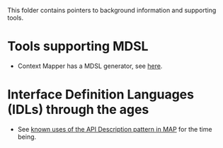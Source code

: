 This folder contains pointers to background information and supporting tools.

# Tools supporting MDSL

* Context Mapper has a MDSL generator, see [here](https://contextmapper.org/docs/mdsl/).

# Interface Definition Languages (IDLs) through the ages

* See [known uses of the API Description pattern in MAP](https://microservice-api-patterns.org/patterns/foundation/APIDescription#sec:APIDescription:KnownUses) for the time being.